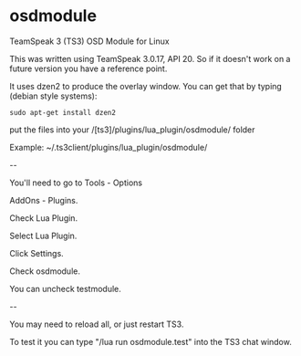# osdmodule
TeamSpeak 3 (TS3) OSD Module for Linux

This was written using TeamSpeak 3.0.17, API 20.  So if it doesn't work on a future version you have a reference point.

It uses dzen2 to produce the overlay window.  You can get that by typing (debian style systems):
```
sudo apt-get install dzen2
```

put the files into your /[ts3]/plugins/lua_plugin/osdmodule/ folder

Example: ~/.ts3client/plugins/lua_plugin/osdmodule/

--

You'll need to go to Tools - Options

AddOns - Plugins.

Check Lua Plugin.

Select Lua Plugin.

Click Settings.

Check osdmodule.

You can uncheck testmodule.

--

You may need to reload all, or just restart TS3.

To test it you can type "/lua run osdmodule.test" into the TS3 chat window.
